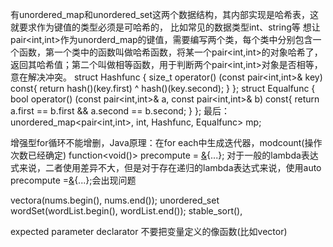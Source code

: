 有unordered_map和unordered_set这两个数据结构，其内部实现是哈希表，这就要求作为键值的类型必须是可哈希的，
比如常见的数据类型int、string等
想让pair<int,int>作为unorderd_map的键值，需要编写两个类，每个类中分别包含一个函数，第一个类中的函数叫做哈希函数，将某一个pair<int,int>的对象哈希了，返回其哈希值；第二个叫做相等函数，用于判断两个pair<int,int>对象是否相等，意在解决冲突。
struct Hashfunc {
    size_t operator() (const pair<int,int>& key) const{
        return hash<int>()(key.first) ^ hash<int>()(key.second);
    }
};
struct Equalfunc {
    bool operator() (const pair<int,int>& a, const pair<int,int>& b) const{
        return a.first == b.first && a.second == b.second;
    }
};
最后：
unordered_map<pair<int,int>, int, Hashfunc, Equalfunc> mp;

增强型for循环不能增删，Java原理：在for each中生成迭代器，modcount(操作次数已经确定)
function<void()> precompute = [&](){...}; 对于一般的lambda表达式来说，二者使用差异不大，但是对于存在递归的lambda表达式来说，使用auto precompute =[&](){...};会出现问题

vector<int>a(nums.begin(), nums.end());
unordered_set<string> wordSet(wordList.begin(), wordList.end());
stable_sort(),

expected parameter declarator 不要把变量定义的像函数(比如vector)